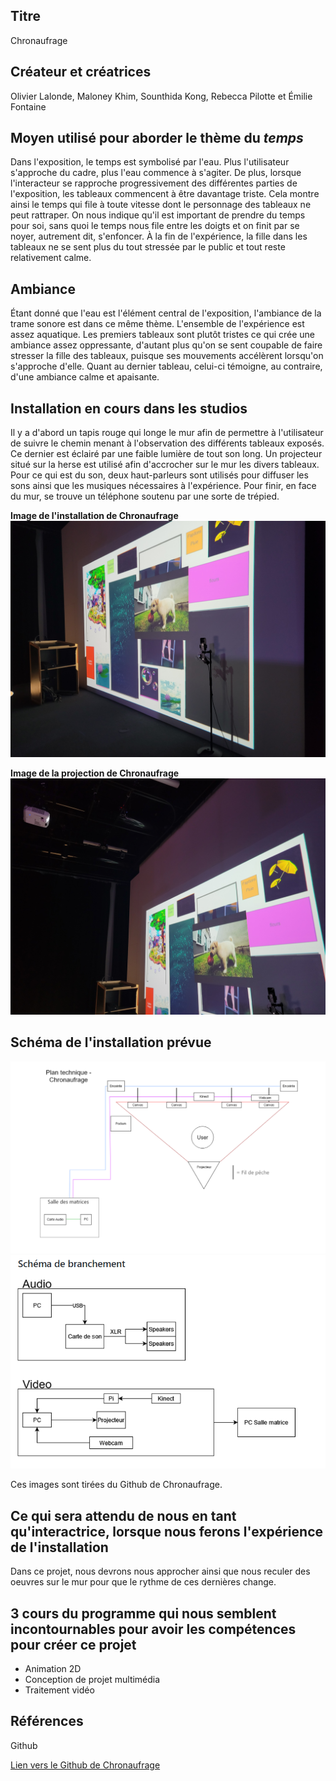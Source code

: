 ## Titre 

Chronaufrage

## Créateur et créatrices

Olivier Lalonde, Maloney Khim, Sounthida Kong, Rebecca Pilotte et Émilie Fontaine  

## Moyen utilisé pour aborder le thème du *temps* 

Dans l'exposition, le temps est symbolisé par l'eau. Plus l'utilisateur s'approche du cadre, plus l'eau commence à s'agiter. De plus, lorsque l'interacteur se rapproche progressivement des différentes parties de l'exposition, les tableaux commencent à être davantage triste. Cela montre ainsi le temps qui file à toute vitesse dont le personnage des tableaux ne peut rattraper. On nous indique qu'il est important de prendre du temps pour soi, sans quoi le temps nous file entre les doigts et on finit par se noyer, autrement dit, s'enfoncer. À la fin de l'expérience, la fille dans les tableaux ne se sent plus du tout stressée par le public et tout reste relativement calme.

## Ambiance

Étant donné que l'eau est l'élément central de l'exposition, l'ambiance de la trame sonore est dans ce même thème. L'ensemble de l'expérience est assez aquatique. Les premiers tableaux sont plutôt tristes ce qui crée une ambiance assez oppressante, d'autant plus qu'on se sent coupable de faire stresser la fille des tableaux, puisque ses mouvements accélèrent lorsqu'on s'approche d'elle. Quant au dernier tableau, celui-ci témoigne, au contraire, d'une ambiance calme et apaisante. 

## Installation en cours dans les studios 

Il y a d'abord un tapis rouge qui longe le mur afin de permettre à l'utilisateur de suivre le chemin menant à l'observation des différents tableaux exposés. Ce dernier est éclairé par une faible lumière de tout son long. Un projecteur situé sur la herse est utilisé afin d'accrocher sur le mur les divers tableaux. Pour ce qui est du son, deux haut-parleurs sont utilisés pour diffuser les sons ainsi que les musiques nécessaires à l'expérience. Pour finir, en face du mur, se trouve un téléphone soutenu par une sorte de trépied. 

**Image de l'installation de Chronaufrage**
![image de l'installation en cours de Chronaufrage](medias/photographies/photo_installation_projet_4.jpg)

**Image de la projection de Chronaufrage**
![image de l'installation en cours de Chronaufrage](medias/photographies/photo_installation_projet_4.2.jpg)

## Schéma de l'installation prévue

![image du schéma de Chronaufrage](medias/schemas/chronaufrage1.png)
![image du schéma de branchement de Chronaufrage](medias/schemas/chronaufrage2.png)

Ces images sont tirées du Github de Chronaufrage.

## Ce qui sera attendu de nous en tant qu'interactrice, lorsque nous ferons l'expérience de l'installation

Dans ce projet, nous devrons nous approcher ainsi que nous reculer des oeuvres sur le mur pour que le rythme de ces dernières change. 

## 3 cours du programme qui nous semblent incontournables pour avoir les compétences pour créer ce projet 

 - Animation 2D
 - Conception de projet multimédia
 - Traitement vidéo

## Références

Github

[Lien vers le Github de Chronaufrage](https://github.com/Blobduckies/Chronaufrage)
